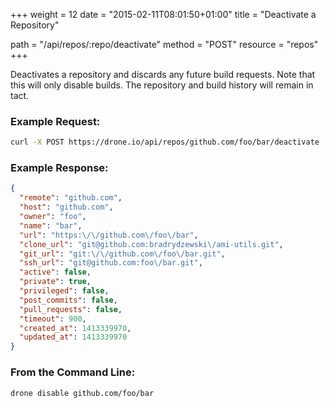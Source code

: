+++
weight = 12
date = "2015-02-11T08:01:50+01:00"
title = "Deactivate a Repository"

path = "/api/repos/:repo/deactivate"
method = "POST"
resource = "repos"
+++

Deactivates a repository and discards any future build requests. Note that this will 
only disable builds. The repository and build history will remain in tact.

### Example Request: 

```bash
curl -X POST https://drone.io/api/repos/github.com/foo/bar/deactivate
```

### Example Response:

```json
{
  "remote": "github.com",
  "host": "github.com",
  "owner": "foo",
  "name": "bar",
  "url": "https:\/\/github.com\/foo\/bar",
  "clone_url": "git@github.com:bradrydzewski\/ami-utils.git",
  "git_url": "git:\/\/github.com\/foo\/bar.git",
  "ssh_url": "git@github.com:foo\/bar.git",
  "active": false,
  "private": true,
  "privileged": false,
  "post_commits": false,
  "pull_requests": false,
  "timeout": 900,
  "created_at": 1413339970,
  "updated_at": 1413339970
}
```

### From the Command Line: 

```bash
drone disable github.com/foo/bar
```
